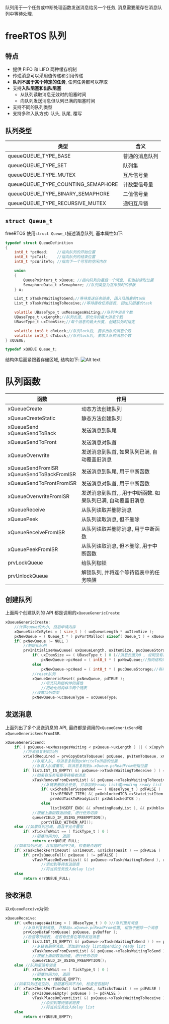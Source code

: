 队列用于一个任务或中断处理函数发送消息给另一个任务, 消息需要缓存在消息队列中等待处理.

# freeRTOS 队列

## 特点

- 提供 FIFO 和 LIFO 两种缓存机制
- 传递消息可以采用值传递和引用传递
- **队列不属于某个特定的任务**, 任何任务都可以存取
- 支持**入队阻塞和出队阻塞**
  - 从队列读取消息无效时的阻塞时间
  - 向队列发送消息但队列已满的阻塞时间
- 支持不同的队列类型
- 支持多种入队方式: 队头, 队尾, 覆写

## 队列类型

| 类型                               | 含义           |
| ---------------------------------- | -------------- |
| queueQUEUE_TYPE_BASE               | 普通的消息队列 |
| queueQUEUE_TYPE_SET                | 队列集         |
| queueQUEUE_TYPE_MUTEX              | 互斥信号量     |
| queueQUEUE_TYPE_COUNTING_SEMAPHORE | 计数型信号量   |
| queueQUEUE_TYPE_BINARY_SEMAPHORE   | 二值信号量     |
| queueQUEUE_TYPE_RECURSIVE_MUTEX    | 递归互斥锁     |

## `struct Queue_t`

freeRTOS 使用`struct Queue_t`描述消息队列, 基本属性如下:

```c
typedef struct QueueDefinition
{
    int8_t *pcHead;    //指向队列的开始位置
    int8_t *pcTail;    //指向队列的结束位置
    int8_t *pcWriteTo; //指向下一个可写的空闲内存

    union
    {
        QueuePointers_t xQueue; //指向队列的最后一个消息, 和当前读取位置
        SemaphoreData_t xSemaphore; //队列类型为互斥锁时的参数
    } u;

    List_t xTasksWaitingToSend;//等待发送任务链表, 因入队阻塞的task
    List_t xTasksWaitingToReceive;//等待接收任务链表, 因出队阻塞的task

    volatile UBaseType_t uxMessagesWaiting;//队列中消息个数
    UBaseType_t uxLength;//队列长度, 即允许的最大消息个数
    UBaseType_t uxItemSize;//每个消息的最大长度, 创建队列时指定

    volatile int8_t cRxLock;//队列lock后, 要求出队的消息个数
    volatile int8_t cTxLock;//队列lock后, 要求入队的消息个数
} xQUEUE;

typedef xQUEUE Queue_t;
```

结构体后面紧跟着存储区域, 结构如下:
![Alt text](6_msg_queue.assets/image.png)

# 队列函数

| 函数                                           | 作用                                                         |
| ---------------------------------------------- | ------------------------------------------------------------ |
| xQueueCreate                                   | 动态方法创建队列                                             |
| xQueueCreateStatic                             | 静态方法创建队列                                             |
| xQueueSend <br> xQueueSendToBack               | 发送消息到队尾                                               |
| xQueueSendToFront                              | 发送消息对队首                                               |
| xQueueOverwrite                                | 发送消息到队首, 如果队列已满, 自动覆盖旧消息                 |
| xQueueSendFromISR <br> xQueueSendToBackFromISR | 发送消息到队尾, 用于中断函数                                 |
| xQueueSendToFrontFromISR                       | 发送消息对队首, 用于中断函数                                 |
| xQueueOverwriteFromISR                         | 发送消息到队首, , 用于中断函数. 如果队列已满, 自动覆盖旧消息 |
| xQueueReceive                                  | 从队列读取并删除消息                                         |
| xQueuePeek                                     | 从队列读取消息, 但不删除                                     |
| xQueueReceiveFromISR                           | 从队列读取并删除消息, 用于中断函数                           |
| xQueuePeekFromISR                              | 从队列读取消息, 但不删除, 用于中断函数                       |
| prvLockQueue                                   | 给队列枷锁                                                   |
| prvUnlockQueue                                 | 解锁队列, 并将连个等待链表中的任务唤醒                       |

## 创建队列

上面两个创建队列的 API 都是调用的`xQueueGenericCreate`:

```c
xQueueGenericCreate:
    //计算queue的大小, 然后申请内存
    xQueueSizeInBytes = ( size_t ) ( uxQueueLength * uxItemSize );
    pxNewQueue = ( Queue_t * ) pvPortMalloc( sizeof( Queue_t ) + xQueueSizeInBytes );
    if( pxNewQueue != NULL )
        //初始化队列
        prvInitialiseNewQueue( uxQueueLength, uxItemSize, pucQueueStorage, ucQueueType, pxNewQueue );
            if( uxItemSize == ( UBaseType_t ) 0 )//消息长度为0 , 说明没有存储区
                pxNewQueue->pcHead = ( int8_t * ) pxNewQueue;//指向结构体起始地址
            else
                pxNewQueue->pcHead = ( int8_t * ) pucQueueStorage;//有存储区, 指向存储区
            //reset队列
            xQueueGenericReset( pxNewQueue, pdTRUE );
                //填充队列结构体的属性
                //初始化结构体中两个链表
            //设置队列类型
            pxNewQueue->ucQueueType = ucQueueType;
```

## 发送消息

上面列出了多个发送消息的 API, 最终都是调用的`xQueueGenericSend`和`xQueueGenericSendFromISR`.

```c
xQueueGenericSend:
    if( ( pxQueue->uxMessagesWaiting < pxQueue->uxLength ) || ( xCopyPosition == queueOVERWRITE )
        //将消息复制到队列
        xYieldRequired = prvCopyDataToQueue( pxQueue, pvItemToQueue, xCopyPosition );
            //队尾入队, 将消息复制到pcWriteTo所指的位置
            //队首入队或覆写, 将消息复制到u.xQueue.pcReadFrom所指位置
        if( listLIST_IS_EMPTY( &( pxQueue->xTasksWaitingToReceive ) ) == pdFALSE )
            //如果有任务阻塞等待接收消息
            xTaskRemoveFromEventList( &( pxQueue->xTasksWaitingToReceive );
                //从链表删除此任务, 并添加到ready list或pending ready list
                if( uxSchedulerSuspended == ( UBaseType_t ) pdFALSE )
                    listREMOVE_ITEM( &( pxUnblockedTCB->xStateListItem ) );
                    prvAddTaskToReadyList( pxUnblockedTCB );
                else
                    listINSERT_END( &( xPendingReadyList ), &( pxUnblockedTCB->xEventListItem ));
            //根据上面函数返回值, 进行任务切换
            queueYIELD_IF_USING_PREEMPTION();
                portYIELD_WITHIN_API();
    else //如果队列已满, 而且不允许覆写
        if( xTicksToWait == ( TickType_t ) 0 )
            //阻塞时间为0, 返回
            return errQUEUE_FULL;
    //如果队列已满, 且阻塞时间不为0, 检查是否超时
    if( xTaskCheckForTimeOut( &xTimeOut, &xTicksToWait ) == pdFALSE )
        if( prvIsQueueFull( pxQueue ) != pdFALSE )
            vTaskPlaceOnEventList( &( pxQueue->xTasksWaitingToSend ), xTicksToWait );
                //添加到等待发送链表
                //将当前任务放入delay list
    else
        return errQUEUE_FULL;
```

## 接收消息

以`xQueueReceive`为例:

```c
xQueueReceive:
    if( uxMessagesWaiting > ( UBaseType_t ) 0 )//队列里有消息
        //从队列复制消息, 并移动u.xQueue.pcReadFrom位置, 相当于删除一个消息
        prvCopyDataFromQueue( pxQueue, pvBuffer );
        //检查等待链表, 是否有任务在等待发送消息
        if( listLIST_IS_EMPTY( &( pxQueue->xTasksWaitingToSend ) ) == pdFALSE )
            //从链表删除消息, 添加到ready list或pending ready list
            xTaskRemoveFromEventList( &( pxQueue->xTasksWaitingToSend );
            //根据上面函数返回值, 进行任务切换
            queueYIELD_IF_USING_PREEMPTION();
    else //队列里没有消息
        if( xTicksToWait == ( TickType_t ) 0 )
            //阻塞时间为0, 返回
            return errQUEUE_EMPTY;
    //如果队列还是空的, 且阻塞时间不为0, 检查是否超时
    if( xTaskCheckForTimeOut( &xTimeOut, &xTicksToWait ) == pdFALSE )
        if( prvIsQueueEmpty( pxQueue ) != pdFALSE )
            vTaskPlaceOnEventList( &( pxQueue->xTasksWaitingToReceive ), xTicksToWait);
                //添加到等待接收链表
                //将当前任务放入delay list
    else
        return errQUEUE_EMPTY;
```

